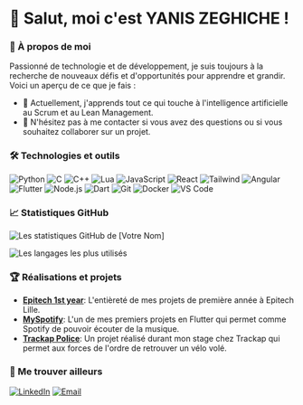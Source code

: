 # 👋 Salut, moi c'est YANIS ZEGHICHE !

### 🚀 À propos de moi

Passionné de technologie et de développement, je suis toujours à la recherche de nouveaux défis et d'opportunités pour apprendre et grandir. Voici un aperçu de ce que je fais :

- 🌱 Actuellement, j'apprends tout ce qui touche à l'intelligence artificielle au Scrum et au Lean Management.
- 💬 N'hésitez pas à me contacter si vous avez des questions ou si vous souhaitez collaborer sur un projet.

### 🛠️ Technologies et outils

![Python](https://img.shields.io/badge/-Python-000?&logo=python)
![C](https://img.shields.io/badge/-C-000?&logo=c)
![C++](https://img.shields.io/badge/-C++-000?&logo=cplusplus)
![Lua](https://img.shields.io/badge/-Lua-000?&logo=lua)
![JavaScript](https://img.shields.io/badge/-JavaScript-000?&logo=JavaScript)
![React](https://img.shields.io/badge/-React-000?&logo=React)
![Tailwind](https://img.shields.io/badge/-TailwindCSS-000?&logo=tailwindcss)
![Angular](https://img.shields.io/badge/-Angular-000?&logo=Angular)
![Flutter](https://img.shields.io/badge/-Flutter-000?&logo=flutter)
![Node.js](https://img.shields.io/badge/-Node.js-000?&logo=node.js)
![Dart](https://img.shields.io/badge/-Dart-000?&logo=dart)
![Git](https://img.shields.io/badge/-Git-000?&logo=git)
![Docker](https://img.shields.io/badge/-Docker-000?&logo=docker)
![VS Code](https://img.shields.io/badge/-VS%20Code-000?&logo=visual-studio-code)

### 📈 Statistiques GitHub

![Les statistiques GitHub de [Votre Nom]](https://github-readme-stats.vercel.app/api?username=Sprk3lzZ&show_icons=true&theme=radical)

![Les langages les plus utilisés](https://github-readme-stats.vercel.app/api/top-langs/?username=Sprk3lzZ&layout=compact&theme=radical)

### 🏆 Réalisations et projets

- **[Epitech 1st year](https://github.com/Sprk3lzZ/Epitech-2027/tree/main/Tek1)**: L'entièreté de mes projets de première année à Epitech Lille.
- **[MySpotify](https://github.com/Sprk3lzZ/MySpotify)**: L'un de mes premiers projets en Flutter qui permet comme Spotify de pouvoir écouter de la musique.
- **[Trackap Police](https://trackap.com/police/)**: Un projet réalisé durant mon stage chez Trackap qui permet aux forces de l'ordre de retrouver un vélo volé.

### 🔗 Me trouver ailleurs

[![LinkedIn](https://img.shields.io/badge/-LinkedIn-000?&logo=LinkedIn&logoColor=0077B5)](https://www.linkedin.com/in/yaniszeghiche/)
[![Email](https://img.shields.io/badge/-Email-000?&logo=Gmail&logoColor=D14836)](yanis@zeghiche.com)
